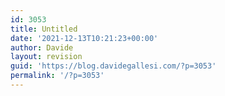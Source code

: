 ```yaml
---
id: 3053
title: Untitled
date: '2021-12-13T10:21:23+00:00'
author: Davide
layout: revision
guid: 'https://blog.davidegallesi.com/?p=3053'
permalink: '/?p=3053'
---
```


<script src="https://gist.github.com/merlinmann/09af1df28d76ba028b0999f66945fd61.js"></script>